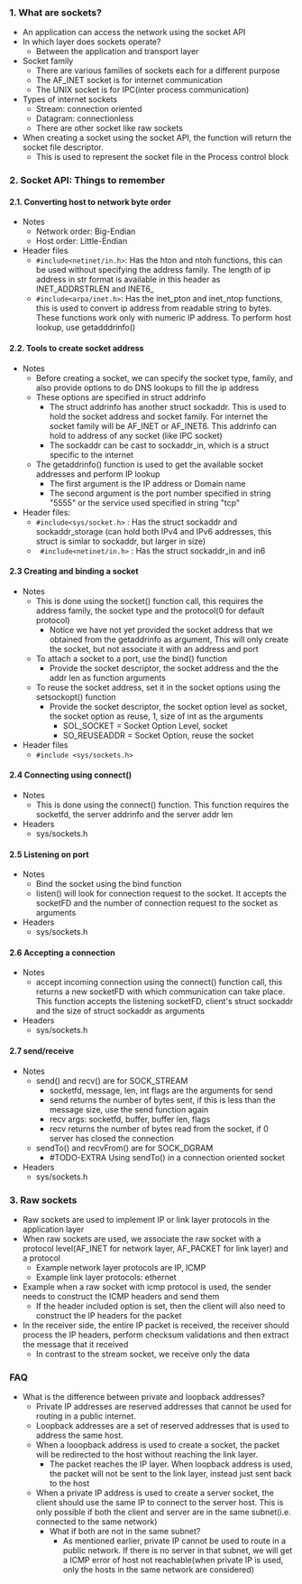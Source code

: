
### 1. What are sockets?
- An application can access the network using the socket API
- In which layer does sockets operate?
	- Between the application and transport layer
- Socket family
	- There are various families of sockets each for a different purpose
	- The AF_INET socket is for internet communication  
	- The UNIX socket is for IPC(inter process communication)
- Types of internet sockets
	- Stream: connection oriented 
	- Datagram: connectionless 
	- There are other socket like raw sockets
- When creating a socket using the socket API, the function will return the socket file descriptor. 
	- This is used to represent the socket file in the Process control block

### 2. Socket API: Things to remember
#### 2.1. Converting host to network byte order
- Notes
	- Network order: Big-Endian
	- Host order: Little-Endian
- Header files 
	- ``` #include<netinet/in.h> ```: Has the hton and ntoh functions, this can be used without specifying the address family. The length of ip address in str format is available in this header as INET_ADDRSTRLEN and INET6_
	- ``` #include<arpa/inet.h> ```: Has the inet_pton and inet_ntop functions, this is used to convert ip address from readable string to bytes. These functions work only with numeric IP address. To perform host lookup, use getadddrinfo()
#### 2.2. Tools to create socket address
- Notes
	- Before creating a socket, we can specify the socket type, family, and also provide options to do DNS lookups to fill the ip address
	- These options are specified in struct addrinfo
		- The struct addrinfo has another struct sockaddr. This is used to hold the socket address and socket family. For internet the socket family will be AF_INET or AF_INET6. This addrinfo can hold to address of any socket (like IPC socket)
		- The sockaddr can be cast to sockaddr_in, which is a struct specific to the internet
	- The getaddrinfo() function is used to get the available socket addresses and perform IP lookup
		- The first argument is the IP address or Domain name
		- The second argument is the port number specified in string "5555" or the service used specified in string "tcp"
- Header files: 
	- ``` #include<sys/socket.h> ``` : Has the struct sockaddr and sockaddr_storage (can hold both IPv4 and IPv6 addresses, this struct is simlar to sockaddr, but larger in size)
	- ``` #include<netinet/in.h>``` : Has the struct sockaddr_in and in6
#### 2.3 Creating and binding a socket
- Notes
	- This is done using the socket() function call, this requires the address family, the socket type and the protocol(0 for default protocol)
		- Notice we have not yet provided the socket address that we obtained from the getaddrinfo as argument, This will only create the socket, but not associate it with an address and port
	- To attach a socket to a port, use the bind() function
		- Provide the socket descriptor, the socket address and the the addr len as function arguments
	- To reuse the socket address, set it in the socket options using the setsockopt() function
		- Provide the socket descriptor, the socket option level as socket, the socket option as reuse, 1, size of int as the arguments
			- SOL_SOCKET = Socket Option Level, socket
			- SO_REUSEADDR = Socket Option, reuse the socket
- Header files
	- ``` #include <sys/sockets.h> ```
#### 2.4 Connecting using connect() 
- Notes
	- This is done using the connect() function. This function requires the socketfd, the server addrinfo and the server addr len
- Headers
	- sys/sockets.h 
#### 2.5 Listening on port
- Notes
	- Bind the socket using the bind function
	- listen() will look for connection request to the socket. It accepts the socketFD and the number of connection request to the socket as arguments
- Headers
	- sys/sockets.h
#### 2.6 Accepting a connection
- Notes
	- accept incoming connection using the connect() function call, this returns a new socketFD with which communication can take place. This function accepts the listening socketFD, client's struct sockaddr and the size of struct sockaddr as arguments
- Headers
	- sys/sockets.h
#### 2.7 send/receive
- Notes
	- send() and recv() are for SOCK_STREAM
		- socketfd, message, len, int flags are the arguments for send
		- send returns the number of bytes sent, if this is less than the message size, use the send function again
		- recv args: socketfd, buffer, buffer len, flags
		- recv returns the number of bytes read from the socket, if 0 server has closed the connection
	- sendTo() and recvFrom() are for SOCK_DGRAM
		- #TODO-EXTRA Using sendTo() in a connection oriented socket
- Headers
	- sys/sockets.h

### 3. Raw sockets
- Raw sockets are used to implement IP or link layer protocols in the application layer
- When raw sockets are used, we associate the raw socket with a protocol level(AF_INET for network layer, AF_PACKET for link layer) and a protocol
	- Example network layer protocols are IP, ICMP
	- Example link layer protocols: ethernet
- Example when a raw socket with icmp protocol is used, the sender needs to construct the ICMP headers and send them
	- If the header included option is set, then the client will also need to construct the IP headers for the packet
- In the receiver side, the entire IP packet is received, the receiver should process the IP headers, perform checksum validations and then extract the message that it received
	- In contrast to the stream socket, we receive only the data

### FAQ
- What is the difference between private and loopback addresses? 
	- Private IP addresses are reserved addresses that cannot be used for routing in a public internet. 
	- Loopback addresses are a set of reserved addresses that is used to address the same host. 
	- When a looopback address is used to create a socket, the packet will be redirected to the host without reaching the link layer. 
		- The packet reaches the IP layer. When loopback address is used, the packet will not be sent to the link layer, instead just sent back to the host
	- When a private IP address is used to create a server socket, the client should use the same IP to connect to the server host. This is only possible if both the client and server are in the same subnet(i.e. connected to the same network)
		- What if both are not in the same subnet?
			- As mentioned earlier, private IP cannot be used to route in a public network. If there is no server in that subnet, we will get a ICMP error of host not reachable(when private IP is used, only the hosts in the same network are considered)